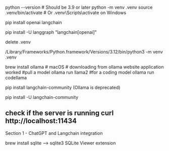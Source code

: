 python --version  # Should be 3.9 or later
python -m venv .venv
source .venv/bin/activate  # Or .venv\Scripts\activate on Windows

pip install openai langchain


pip install -U langgraph "langchain[openai]"

delete .venv 

/Library/Frameworks/Python.framework/Versions/3.12/bin/python3 -m venv .venv

<!-- OLLAMA -->
brew install ollama   # macOS # downloading from ollama website application worked
#pull a model 
ollama run llama2
#for a coding model 
ollama run codellama

pip install langchain-community (Ollama is deprecated)

pip install -U langchain-community

check if the server is running 
curl http://localhost:11434
-----------------
Section 1 - ChatGPT and Langchain integration


brew install sqlite
--> sqlite3 <db-path>
SQLite Viewer extension